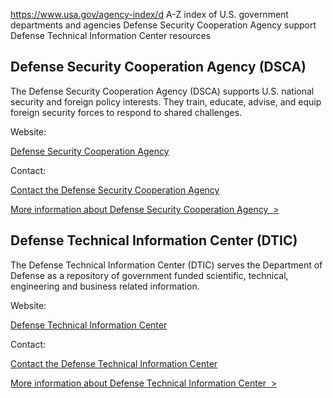 

https://www.usa.gov/agency-index/d
A-Z index of U.S. government departments and agencies
Defense Security Cooperation Agency support
Defense Technical Information Center resources

Defense Security Cooperation Agency (DSCA)
------------------------------------------

The Defense Security Cooperation Agency (DSCA) supports U.S. national security and foreign policy interests. They train, educate, advise, and equip foreign security forces to respond to shared challenges.

Website:

[Defense Security Cooperation Agency](https://www.dsca.mil/)

Contact:

[Contact the Defense Security Cooperation Agency](https://www.dsca.mil/contact-us)

[More information about Defense Security Cooperation Agency  >](https://www.usa.gov/agencies/defense-security-cooperation-agency)

Defense Technical Information Center (DTIC)
-------------------------------------------

The Defense Technical Information Center (DTIC) serves the Department of Defense as a repository of government funded scientific, technical, engineering and business related information.

Website:

[Defense Technical Information Center](https://discover.dtic.mil/)

Contact:

[Contact the Defense Technical Information Center](https://discover.dtic.mil/contact-us/)

[More information about Defense Technical Information Center  >](https://www.usa.gov/agencies/defense-technical-information-center)
